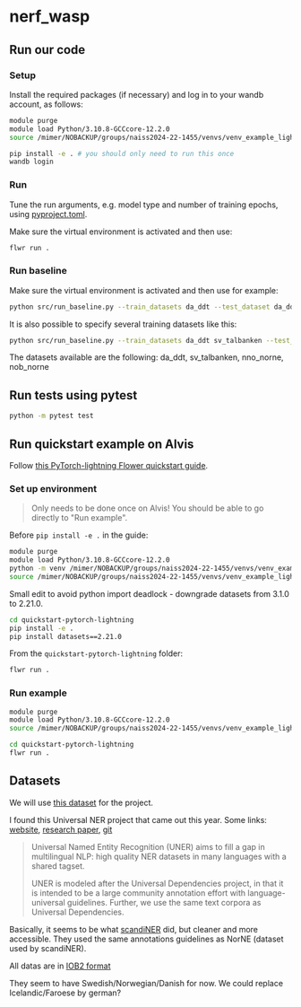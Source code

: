 # nerf_wasp

## Run our code 

### Setup
Install the required packages (if necessary) and log in to your wandb account, as follows:

```bash
module purge
module load Python/3.10.8-GCCcore-12.2.0
source /mimer/NOBACKUP/groups/naiss2024-22-1455/venvs/venv_example_lightning/bin/activate

pip install -e . # you should only need to run this once
wandb login  
```

### Run

Tune the run arguments, e.g. model type and number of training epochs, using [pyproject.toml](pyproject.toml). 

Make sure the virtual environment is activated and then use: 

```bash
flwr run .
```

### Run baseline

Make sure the virtual environment is activated and then use for example: 

```bash
python src/run_baseline.py --train_datasets da_ddt --test_dataset da_ddt --max_epochs 1
```
It is also possible to specify several training datasets like this:

```bash
python src/run_baseline.py --train_datasets da_ddt sv_talbanken --test_dataset da_ddt --max_epochs 1
```
The datasets available are the following: da_ddt, sv_talbanken, nno_norne, nob_norne

## Run tests using pytest

```bash
python -m pytest test
```

## Run quickstart example on Alvis

Follow [this PyTorch-lightning Flower quickstart guide](https://github.com/adap/flower/tree/main/examples/quickstart-pytorch-lightning).

### Set up environment

> Only needs to be done once on Alvis! You should be able to go directly to "Run example".

Before `pip install -e .` in the guide:
```bash
module purge
module load Python/3.10.8-GCCcore-12.2.0
python -m venv /mimer/NOBACKUP/groups/naiss2024-22-1455/venvs/venv_example_lightning
source /mimer/NOBACKUP/groups/naiss2024-22-1455/venvs/venv_example_lightning/bin/activate
```

Small edit to avoid python import deadlock - downgrade datasets from 3.1.0 to 2.21.0.
```bash
cd quickstart-pytorch-lightning
pip install -e .
pip install datasets==2.21.0
```

From the `quickstart-pytorch-lightning` folder:
```bash
flwr run .
```

### Run example

```bash
module purge
module load Python/3.10.8-GCCcore-12.2.0
source /mimer/NOBACKUP/groups/naiss2024-22-1455/venvs/venv_example_lightning/bin/activate

cd quickstart-pytorch-lightning
flwr run .
```

## Datasets

We will use [this dataset](https://huggingface.co/datasets/K2triinK/universal_ner_nordic_FL) for the project.

I found this Universal NER project that came out this year. Some links: [website](https://www.universalner.org/), [research paper](https://arxiv.org/html/2311.09122v2), [git](https://github.com/UniversalNER)

> Universal Named Entity Recognition (UNER) aims to fill a gap in multilingual NLP: high quality NER datasets in many languages with a shared tagset.
> 
> UNER is modeled after the Universal Dependencies project, in that it is intended to be a large community annotation effort with language-universal guidelines. Further, we use the same text corpora as Universal Dependencies.

Basically, it seems to be what [scandiNER](https://huggingface.co/saattrupdan/nbailab-base-ner-scandi) did, but cleaner and more accessible. They used the same annotations guidelines as NorNE (dataset used by scandiNER).


All datas are in [IOB2 format](https://en.wikipedia.org/wiki/Inside%E2%80%93outside%E2%80%93beginning_(tagging))

They seem to have Swedish/Norwegian/Danish for now. We could replace Icelandic/Faroese by german?


